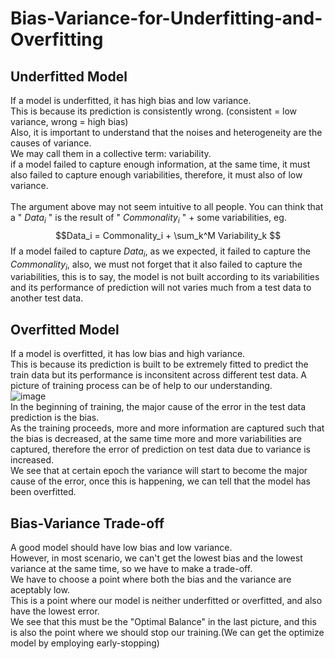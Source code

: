 # Bias-Variance-for-Underfitting-and-Overfitting

## Underfitted Model

If a model is underfitted, it has high bias and low variance.<br>
This is because its prediction is consistently wrong. (consistent = low variance, wrong = high bias) <br>
Also, it is important to understand that the noises and heterogeneity are the causes of variance.<br>
We may call them in a collective term: variability.<br>
if a model failed to capture enough information, at the same time, it must also failed to capture enough variabilities, therefore, it must also of low variance.<br>  
The argument above may not seem intuitive to all people. You can think that a " $Data_i$ " is the result of " $Commonality_i$ " + some variabilities, eg.
$$Data_i = Commonality_i + \sum_k^M Variability_k $$
If a model failed to capture $Data_i$, as we expected, it failed to capture the $Commonality_i$, also, we must not forget that it also failed to capture the variabilities, this is to say, the model is not built according to its variabilities and its performance of prediction will not varies much from a test data to another test data.<br>

## Overfitted Model

If a model is overfitted, it has low bias and high variance.<br>
This is because its prediction is built to be extremely fitted to predict the train data but its performance is inconsitent across different test data.
A picture of training process can be of help to our understanding. <br>
![image](https://user-images.githubusercontent.com/108325848/198884638-156f9585-996a-4fb6-bebc-494d17c244b7.png)<br>
In the beginning of training, the major cause of the error in the test data prediction is the bias. <br>
As the training proceeds, more and more information are captured such that the bias is decreased, at the same time more and more variabilities are captured, therefore the error of prediction on test data due to variance is increased. <br>
We see that at certain epoch the variance will start to become the major cause of the error, once this is happening, we can tell that the model has been overfitted. <br>

## Bias-Variance Trade-off
A good model should have low bias and low variance.<br>
However, in most scenario, we can't get the lowest bias and the lowest variance at the same time, so we have to make a trade-off.<br>
We have to choose a point where both the bias and the variance are aceptably low.<br>
This is a point where our model is neither underfitted or overfitted, and also have the lowest error.<br>
We see that this must be the "Optimal Balance" in the last picture, and this is also the point where we should stop our training.(We can get the optimize model by employing early-stopping)

